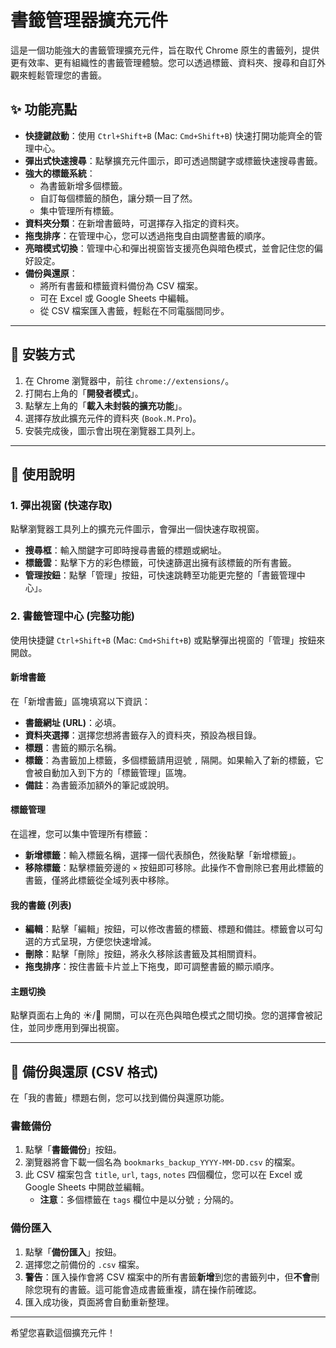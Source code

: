 # 書籤管理器擴充元件

這是一個功能強大的書籤管理擴充元件，旨在取代 Chrome 原生的書籤列，提供更有效率、更有組織性的書籤管理體驗。您可以透過標籤、資料夾、搜尋和自訂外觀來輕鬆管理您的書籤。

## ✨ 功能亮點

- **快捷鍵啟動**：使用 `Ctrl+Shift+B` (Mac: `Cmd+Shift+B`) 快速打開功能齊全的管理中心。
- **彈出式快速搜尋**：點擊擴充元件圖示，即可透過關鍵字或標籤快速搜尋書籤。
- **強大的標籤系統**：
    - 為書籤新增多個標籤。
    - 自訂每個標籤的顏色，讓分類一目了然。
    - 集中管理所有標籤。
- **資料夾分類**：在新增書籤時，可選擇存入指定的資料夾。
- **拖曳排序**：在管理中心，您可以透過拖曳自由調整書籤的順序。
- **亮暗模式切換**：管理中心和彈出視窗皆支援亮色與暗色模式，並會記住您的偏好設定。
- **備份與還原**：
    - 將所有書籤和標籤資料備份為 CSV 檔案。
    - 可在 Excel 或 Google Sheets 中編輯。
    - 從 CSV 檔案匯入書籤，輕鬆在不同電腦間同步。

---

## 🚀 安裝方式

1.  在 Chrome 瀏覽器中，前往 `chrome://extensions/`。
2.  打開右上角的「**開發者模式**」。
3.  點擊左上角的「**載入未封裝的擴充功能**」。
4.  選擇存放此擴充元件的資料夾 (`Book.M.Pro`)。
5.  安裝完成後，圖示會出現在瀏覽器工具列上。

---

## 📖 使用說明

### 1. 彈出視窗 (快速存取)

點擊瀏覽器工具列上的擴充元件圖示，會彈出一個快速存取視窗。

- **搜尋框**：輸入關鍵字可即時搜尋書籤的標題或網址。
- **標籤雲**：點擊下方的彩色標籤，可快速篩選出擁有該標籤的所有書籤。
- **管理按鈕**：點擊「管理」按鈕，可快速跳轉至功能更完整的「書籤管理中心」。

### 2. 書籤管理中心 (完整功能)

使用快捷鍵 `Ctrl+Shift+B` (Mac: `Cmd+Shift+B`) 或點擊彈出視窗的「管理」按鈕來開啟。

#### 新增書籤

在「新增書籤」區塊填寫以下資訊：
- **書籤網址 (URL)**：必填。
- **資料夾選擇**：選擇您想將書籤存入的資料夾，預設為根目錄。
- **標題**：書籤的顯示名稱。
- **標籤**：為書籤加上標籤，多個標籤請用逗號 `,` 隔開。如果輸入了新的標籤，它會被自動加入到下方的「標籤管理」區塊。
- **備註**：為書籤添加額外的筆記或說明。

#### 標籤管理

在這裡，您可以集中管理所有標籤：
- **新增標籤**：輸入標籤名稱，選擇一個代表顏色，然後點擊「新增標籤」。
- **移除標籤**：點擊標籤旁邊的 `×` 按鈕即可移除。此操作不會刪除已套用此標籤的書籤，僅將此標籤從全域列表中移除。

#### 我的書籤 (列表)

- **編輯**：點擊「編輯」按鈕，可以修改書籤的標籤、標題和備註。標籤會以可勾選的方式呈現，方便您快速增減。
- **刪除**：點擊「刪除」按鈕，將永久移除該書籤及其相關資料。
- **拖曳排序**：按住書籤卡片並上下拖曳，即可調整書籤的顯示順序。

#### 主題切換

點擊頁面右上角的 ☀️/🌙 開關，可以在亮色與暗色模式之間切換。您的選擇會被記住，並同步應用到彈出視窗。

---

## 💾 備份與還原 (CSV 格式)

在「我的書籤」標題右側，您可以找到備份與還原功能。

### 書籤備份

1.  點擊「**書籤備份**」按鈕。
2.  瀏覽器將會下載一個名為 `bookmarks_backup_YYYY-MM-DD.csv` 的檔案。
3.  此 CSV 檔案包含 `title`, `url`, `tags`, `notes` 四個欄位，您可以在 Excel 或 Google Sheets 中開啟並編輯。
    - **注意**：多個標籤在 `tags` 欄位中是以分號 `;` 分隔的。

### 備份匯入

1.  點擊「**備份匯入**」按鈕。
2.  選擇您之前備份的 `.csv` 檔案。
3.  **警告**：匯入操作會將 CSV 檔案中的所有書籤**新增**到您的書籤列中，但**不會**刪除您現有的書籤。這可能會造成書籤重複，請在操作前確認。
4.  匯入成功後，頁面將會自動重新整理。

---

希望您喜歡這個擴充元件！